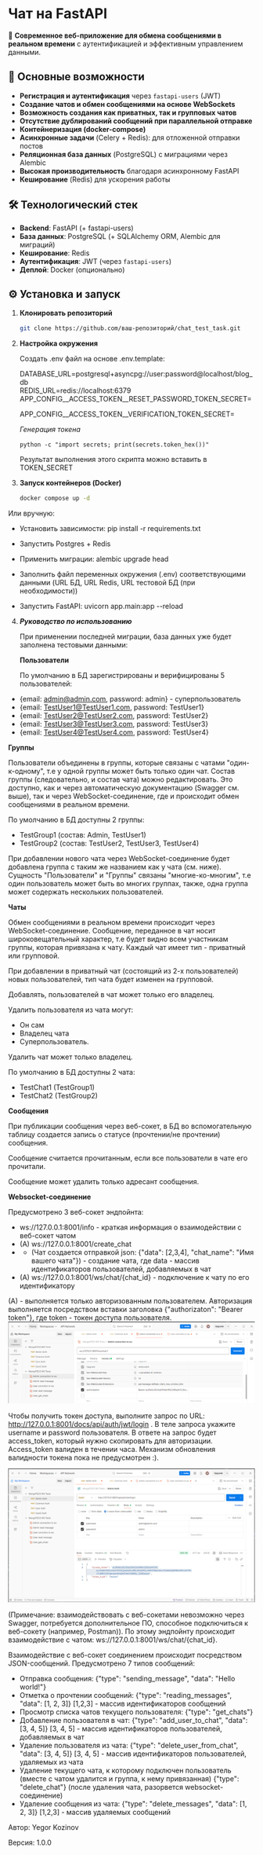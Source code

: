 # Чат на FastAPI  

🚀 **Современное веб-приложение для обмена сообщениями в реальном времени** с аутентификацией и эффективным управлением данными.  

## 📌 Основные возможности  

- **Регистрация и аутентификация** через `fastapi-users` (JWT)  
- **Создание чатов и обмен сообщениями на основе WebSockets**  
- **Возможность создания как приватных, так и групповых чатов**
- **Отсутствие дублирований сообщений при параллельной отправке**
- **Контейнеризация (docker-compose)**
- **Асинхронные задачи** (Celery + Redis): для отложенной отправки постов  
- **Реляционная база данных** (PostgreSQL) с миграциями через Alembic  
- **Высокая производительность** благодаря асинхронному FastAPI  
- **Кеширование** (Redis) для ускорения работы

## 🛠 Технологический стек  

- **Backend**: FastAPI (+ fastapi-users)  
- **База данных**: PostgreSQL (+ SQLAlchemy ORM, Alembic для миграций)  
- **Кеширование**: Redis 
- **Аутентификация**: JWT (через `fastapi-users`)  
- **Деплой**: Docker (опционально)  

## ⚙️ Установка и запуск  

1. **Клонировать репозиторий**  
   ```bash  
   git clone https://github.com/ваш-репозиторий/chat_test_task.git
   
2. **Настройка окружения**
   
   Создать .env файл на основе .env.template:

   DATABASE_URL=postgresql+asyncpg://user:password@localhost/blog_db  
   REDIS_URL=redis://localhost:6379  
   APP_CONFIG__ACCESS_TOKEN__RESET_PASSWORD_TOKEN_SECRET=

   APP_CONFIG__ACCESS_TOKEN__VERIFICATION_TOKEN_SECRET=
   
   
   *Генерация токена*
   ```shell
   python -c "import secrets; print(secrets.token_hex())"
   ```
   Результат выполнения этого скрипта можно вставить в TOKEN_SECRET
3. **Запуск контейнеров (Docker)**
    ```bash
   docker compose up -d  
Или вручную:
   - Установить зависимости: pip install -r requirements.txt

   - Запустить Postgres + Redis

   - Применить миграции: alembic upgrade head

   - Заполнить файл переменных окружения (.env) соответствующими данными (URL БД, URL Redis, URL тестовой БД (при необходимости))

   - Запустить FastAPI: uvicorn app.main:app --reload


4. ***Руководство по использованию***

   При применении последней миграции, база данных уже будет заполнена тестовыми данными:

   **Пользователи**

   По умолчанию в БД зарегистрированы и верифицированы 5 пользователей:
  - {email: admin@admin.com, password: admin} - суперпользователь
  - {email: TestUser1@TestUser1.com, password: TestUser1}
  - {email: TestUser2@TestUser2.com, password: TestUser2}
  - {email: TestUser3@TestUser3.com, password: TestUser3}
  - {email: TestUser4@TestUser4.com, password: TestUser4}

   **Группы**

   Пользователи объединены в группы, которые связаны с чатами "один-к-одному", т.е у одной группы может быть только один чат.
   Состав группы (следовательно, и состав чата) можно редактировать. Это доступно, как и через автоматическую документацию (Swagger см. выше), так и через WebSocket-соединение, где и происходит обмен сообщениями в реальном времени.

   По умолчанию в БД доступны 2 группы:
   - TestGroup1 (состав: Admin, TestUser1)
  - TestGroup2 (состав: TestUser2, TestUser3, TestUser4)

   При добавлении нового чата через WebSocket-соединение будет добавлена группа с таким же названием как у чата (см. ниже).
   Сущность "Пользователи" и "Группы" связаны "многие-ко-многим", т.е один пользователь может быть во многих группах, также, одна группа может содержать нескольких пользователей.


   **Чаты**

   Обмен сообщениями в реальном времени происходит через WebSocket-соединение. Сообщение, переданное в чат носит широковещательный характер, т.е будет видно всем участникам группы, которая привязана к чату. Каждый чат имеет тип - приватный или групповой.

   При добавлении в приватный чат (состоящий из 2-х пользователей) новых пользователей, тип чата будет изменен на групповой.

   Добавлять, пользователей в чат может только его владелец.

   Удалить пользователя из чата могут:
   - Он сам
  - Владелец чата
  - Суперпользователь.

   Удалить чат может только владелец.

   По умолчанию в БД доступны 2 чата:
   - TestChat1 (TestGroup1)
  - TestChat2 (TestGroup2)


   **Сообщения**

   При публикации сообщения через веб-сокет, в БД во вспомогательную таблицу создается запись о статусе (прочтении/не прочтении) сообщения.
   
   Сообщение считается прочитанным, если все пользователи в чате его прочитали.

   Сообщение может удалить только адресант сообщения.

   **Websocket-соединение**

   Предусмотрено 3 веб-сокет эндпойнта:

   - ws://127.0.0.1:8001/info - краткая информация о взаимодействии с веб-сокет чатом
  - (А) ws://127.0.0.1:8001/create_chat 
   - - (Чат создается отправкой json: {"data": [2,3,4], "chat_name": "Имя вашего чата"}) - создание чата, где data - массив идентификаторов пользователей, добавляемых в чат
  - (А) ws://127.0.0.1:8001/ws/chat/{chat_id} - подключение к чату по его идентификатору

   (А) - выполняется только авторизованным пользователем.
   Авторизация выполняется посредством вставки заголовка {"authorizaton": "Bearer token"}, где token - токен доступа пользователя.
   ![img_1.png](img_1.png)

   Чтобы получить токен доступа, выполните запрос по URL: http://127.0.0.1:8001/docs/api/auth/jwt/login .
   В теле запроса укажите username и password пользователя. В ответе на запрос будет access_token, который нужно скопировать для авторизации.
   Access_token валиден в течении часа. Механизм обновления валидности токена пока не предусмотрен :).

   ![img.png](img.png)

   (Примечание: взаимодействовать с веб-сокетами невозможно через Swagger, потребуется дополнительное ПО, способное подключиться к веб-сокету (например, Postman)).
   По этому эндпойнту происходит взаимодействие с чатом: ws://127.0.0.1:8001/ws/chat/{chat_id}.
   
   Взаимодействие с веб-сокет соединением происходит посредством JSON-сообщений. Предусмотрено 7 типов сообщений:

   
   - Отправка сообщения: {"type": "sending_message", "data": "Hello world!"}
  - Отметка о прочтении сообщений: {"type": "reading_messages", "data": [1, 2, 3]} [1,2,3] - массив идентификаторов сообщений
  - Просмотр списка чатов текущего пользователя: {"type": "get_chats"}
  - Добавление пользователя в чат: {"type": "add_user_to_chat", "data": [3, 4, 5]} [3, 4, 5] - массив идентификаторов пользователей, добавляемых в чат
  - Удаление пользователя из чата: {"type": "delete_user_from_chat", "data": [3, 4, 5]} [3, 4, 5] - массив идентификаторов пользователей, удаляемых из чата
  - Удаление текущего чата, к которому подключен пользователь (вместе с чатом удалится и группа, к нему привязанная) {"type": "delete_chat"} (после удаления чата, разорвется websocket-соединение)
  - Удаление сообщения из чата: {"type": "delete_messages", "data": [1, 2, 3]} [1,2,3] - массив удаляемых сообщений



Автор: Yegor Kozinov

Версия: 1.0.0